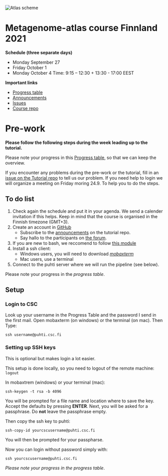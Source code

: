 ![Atlas scheme](https://www.oulu.fi/sites/default/files/styles/full_width/public/content-images/Atlas_image_0.jpg)


# Metagenome-atlas course Finnland 2021


**Schedule (three separate days)**
- Monday September 27
- Friday October 1 
- Monday October 4
Time: 9:15 – 12:30 + 13:30 - 17:00 EEST

**Important links**

- [Progress table](https://docs.google.com/spreadsheets/d/1b8uat67SvAM-4B8sMc1NhaiGlBxT_L24cb3LmdYZm5c/edit)
- [Announcements](https://github.com/metagenome-atlas/Tutorial_Finnland/discussions/2)
- [Issues](https://github.com/metagenome-atlas/Tutorial_Finnland/issues)
- [Course repo](https://github.com/metagenome-atlas/Tutorial_Finnland)


# Pre-work


**Please follow the following steps during the week leading up to the tutorial.**


Please note your progress in this [Progress table](https://docs.google.com/spreadsheets/d/1b8uat67SvAM-4B8sMc1NhaiGlBxT_L24cb3LmdYZm5c/edit), so that we can keep the overview.

If you encounter any problems during the pre-work or the tutorial, fill in an [issue on the Tutorial repo](https://github.com/metagenome-atlas/Tutorial_Finnland/issues) to tell us our problem. If you need help to login we will organize a meeting on Friday moring 24.9. To help you to do the steps. 

## To do list
1. Check again the schedule and put it in your agenda. We send a calender invitation if this helps. Keep in mind that the course is organised in the Finnish timezone (GMT+3). 
1. Create an account in [GitHub](https://github.com/)
    - Subscribe to the [announcements](https://github.com/metagenome-atlas/Tutorial_Finnland/discussions/2) on the tutorial repo.
    - Say hallo to the participants on [the forum](https://github.com/metagenome-atlas/Tutorial_Finnland/discussions).
2. If you are new to bash, we reccomend to follow [this module](https://linuxsurvival.com/)
3. Install a ssh client:
    - Windows users, you will need to download *[mobaxterm](https://mobaxterm.mobatek.net/)*
    - Mac users, use a terminal
4. Connect to the puhti server where we will run the pipeline (see below).


Please note your progress in the *progress table*.



## Setup
### Login to CSC

Look up your username in the Progress Table and the password I send in the first mail.
Open mobaxterm (on windows) or the terminal (on mac). Then Type:
    
    ssh username@puhti.csc.fi


### Setting up SSH keys

This is optional but makes login a lot easier.

This setup is done locally, so you need to logout of the remote machine:
`logout`

In mobaxtrem (windows) or your terminal (mac):
  
    ssh-keygen -t rsa -b 4096

You will be prompted for a file name and location where to save the key. Accept the defaults by pressing **ENTER**.
Next, you will be asked for a passphrase. Do **not** leave the passphrase empty.

Then copy the ssh key to puhti:

    ssh-copy-id yourcscusername@puhti.csc.fi

You will then be prompted for your passpharse.

Now you can login without password simply with:
  
    ssh yourcscusername@puhti.csc.fi






*Please note your progress in the progress table*.
